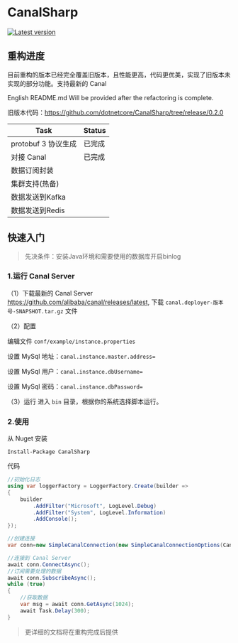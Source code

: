 # CanalSharp

[![Latest version](https://img.shields.io/nuget/v/CanalSharp.svg)](https://www.nuget.org/packages/CanalSharp/) 

## 重构进度

目前重构的版本已经完全覆盖旧版本，且性能更高，代码更优美，实现了旧版本未实现的部分功能。支持最新的 Canal

English README.md  Will be provided after the refactoring is complete.

旧版本代码：https://github.com/dotnetcore/CanalSharp/tree/release/0.2.0

| Task                | Status   |
| ------------------- | ------ |
| protobuf 3 协议生成 | 已完成 |
| 对接 Canal          | 已完成 |
| 数据订阅封装        |        |
| 集群支持(热备)      |        |
| 数据发送到Kafka     |        |
| 数据发送到Redis     |        |

## 快速入门

>先决条件：安装Java环境和需要使用的数据库开启binlog

### 1.运行 Canal Server

（1）下载最新的 Canal Server https://github.com/alibaba/canal/releases/latest, 下载 `canal.deployer-版本号-SNAPSHOT.tar.gz` 文件

（2）配置

编辑文件 `conf/example/instance.properties`

设置 MySql 地址：`canal.instance.master.address=`

设置 MySql 用户：`canal.instance.dbUsername=`

设置 MySql 密码：`canal.instance.dbPassword=`

（3）运行
  进入 `bin` 目录，根据你的系统选择脚本运行。

### 2.使用

从 Nuget 安装

````shell
Install-Package CanalSharp
````

代码
````csharp
//初始化日志
using var loggerFactory = LoggerFactory.Create(builder =>
{
    builder
        .AddFilter("Microsoft", LogLevel.Debug)
        .AddFilter("System", LogLevel.Information)
        .AddConsole();
});

//创建连接
var conn=new SimpleCanalConnection(new SimpleCanalConnectionOptions(Canal Server 地址,端口 默认 11111,ClientId 自定义), loggerFactory.CreateLogger<SimpleCanalConnection>());

//连接到 Canal Server
await conn.ConnectAsync();
//订阅需要处理的数据
await conn.SubscribeAsync();
while (true)
{
    //获取数据
    var msg = await conn.GetAsync(1024);
    await Task.Delay(300);
}
````

>更详细的文档将在重构完成后提供

